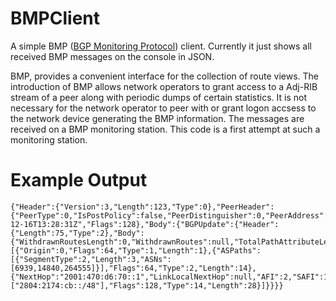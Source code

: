 # BMPClient

A simple BMP ([BGP Monitoring Protocol](https://tools.ietf.org/html/rfc7854)) client. Currently it just shows all received BMP messages on the console in JSON. 

BMP, provides a convenient interface for the collection of route views. The introduction of BMP allows network operators to grant access to a Adj-RIB stream of a peer along with periodic dumps of certain statistics. It is not necessary for the network operator to peer with or grant logon accsess to the network device generating the BMP information. The messages are received on a BMP monitoring station. This code is a first attempt at such a monitoring station.


# Example Output
```
{"Header":{"Version":3,"Length":123,"Type":0},"PeerHeader":{"PeerType":0,"IsPostPolicy":false,"PeerDistinguisher":0,"PeerAddress":"2001:470:d6:70::1","PeerAS":6939,"PeerBGPId":"64.71.128.26","Timestamp":"2016-12-16T13:28:31Z","Flags":128},"Body":{"BGPUpdate":{"Header":{"Length":75,"Type":2},"Body":{"WithdrawnRoutesLength":0,"WithdrawnRoutes":null,"TotalPathAttributeLength":52,"PathAttributes":[{"Origin":0,"Flags":64,"Type":1,"Length":1},{"ASPaths":[{"SegmentType":2,"Length":3,"ASNs":[6939,14840,264555]}],"Flags":64,"Type":2,"Length":14},{"NextHop":"2001:470:d6:70::1","LinkLocalNextHop":null,"AFI":2,"SAFI":1,"Value":["2804:2174:cb::/48"],"Flags":128,"Type":14,"Length":28}]}}}}
```
